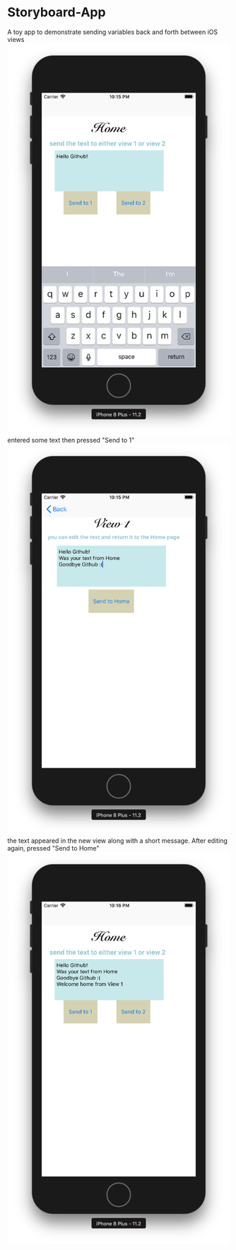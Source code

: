 #  Storyboard-App
A toy app to demonstrate sending variables back and forth between iOS views  
![screenshot 1](Storyboard-App/images/img1.png)
entered some text then pressed "Send to 1"
![screenshot 1](Storyboard-App/images/img2.png)
the text appeared in the new view along with a short message. After editing again, pressed "Send to Home"
![screenshot 1](Storyboard-App/images/img3.png)
